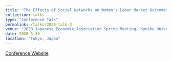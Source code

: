 ```yaml
---
title: "The Effects of Social Networks on Women's Labor Market Outcomes"
collection: talks
type: "Conference Talk"
permalink: /talks/2020-talk-3
venue: "2020 Japanese Economic Association Spring Meeting, Kyushu University"
date: 2020-5-30
location: "Tokyo, Japan"
---
```


[Conference Website](https://www.jeameetings.org/2020s/index.html)
